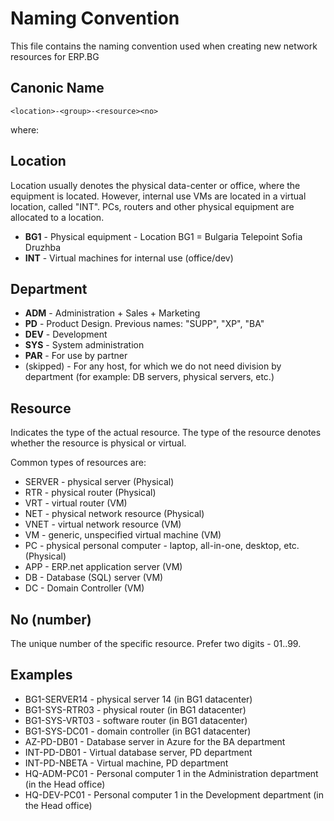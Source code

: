 # Naming Convention

This file contains the naming convention used when creating new network resources for ERP.BG 

## Canonic Name
`<location>-<group>-<resource><no>`
  
where:

## Location

Location usually denotes the physical data-center or office, where the equipment is located.
However, internal use VMs are located in a virtual location, called "INT".
PCs, routers and other physical equipment are allocated to a location.

* **BG1** - Physical equipment - Location BG1 = Bulgaria Telepoint Sofia Druzhba
* **INT** - Virtual machines for internal use (office/dev)

## Department

* **ADM** - Administration + Sales + Marketing
* **PD** - Product Design. Previous names: "SUPP", "XP", "BA"
* **DEV** - Development 
* **SYS** - System administration
* **PAR** - For use by partner
* (skipped) - For any host, for which we do not need division by department (for example: DB servers, physical servers, etc.)

## Resource

Indicates the type of the actual resource.
The type of the resource denotes whether the resource is physical or virtual.

Common types of resources are:

* SERVER - physical server (Physical)
* RTR - physical router (Physical)
* VRT - virtual router (VM)
* NET - physical network resource (Physical)
* VNET - virtual network resource (VM)
* VM - generic, unspecified virtual machine (VM)
* PC - physical personal computer - laptop, all-in-one, desktop, etc. (Physical)
* APP - ERP.net application server (VM)
* DB - Database (SQL) server (VM)
* DC - Domain Controller (VM)

## No (number)

The unique number of the specific resource.
Prefer two digits - 01..99.

## Examples

* BG1-SERVER14 - physical server 14 (in BG1 datacenter)
* BG1-SYS-RTR03 - physical router (in BG1 datacenter)
* BG1-SYS-VRT03 - software router (in BG1 datacenter)
* BG1-SYS-DC01 - domain controller (in BG1 datacenter)
* AZ-PD-DB01 - Database server in Azure for the BA department
* INT-PD-DB01 - Virtual database server, PD department
* INT-PD-NBETA - Virtual machine, PD department
* HQ-ADM-PC01 - Personal computer 1 in the Administration department (in the Head office)
* HQ-DEV-PC01 - Personal computer 1 in the Development department (in the Head office)

